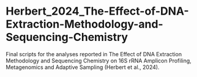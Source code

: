 # Herbert_2024_The-Effect-of-DNA-Extraction-Methodology-and-Sequencing-Chemistry
Final scripts for the analyses reported in The Effect of DNA Extraction Methodology and Sequencing Chemistry on 16S rRNA Amplicon Profiling, Metagenomics and Adaptive Sampling (Herbert et al., 2024). 
